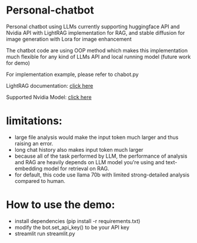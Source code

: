 # Personal-chatbot
Personal chatbot using LLMs currently supporting huggingface API and Nvidia API with LightRAG implementation for RAG, and stable diffusion for image generation with Lora for image enhancement 

The chatbot code are using OOP method which makes this implementation much flexible for any kind of LLMs API and local running model (future work for demo)

For implementation example, please refer to chabot.py 

LightRAG documentation: [click here](https://github.com/HKUDS/LightRAG)

Supported Nvidia Model: [click here](https://build.nvidia.com/nim)


# limitations:
- large file analysis would make the input token much larger and thus raising an error.
- long chat history also makes input token much larger
- because all of the task performed by LLM, the performance of analysis and RAG are heavily depends on LLM model you're using and text-embedding model for retrieval on RAG.
- for default, this code use llama 70b with limited strong-detailed analysis compared to human.

# How to use the demo:
- install dependencies (pip install -r requirements.txt)
- modify the bot.set_api_key() to be your API key
- streamlit run streamlit.py
